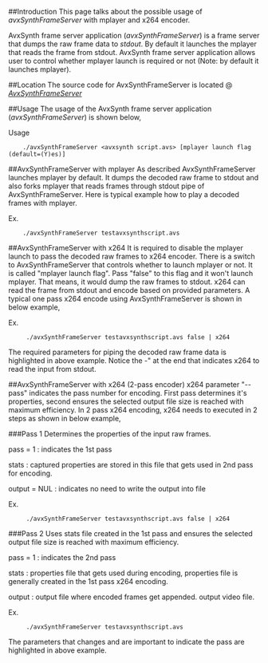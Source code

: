 ##Introduction
This page talks about the possible usage of _avxSynthFrameServer_ with mplayer and x264 encoder.

AvxSynth frame server application (_avxSynthFrameServer_) is a frame server that dumps the raw frame data to _stdout_. By default it launches the mplayer that reads the frame from stdout. AvxSynth frame server application allows user to control whether mplayer launch is required or not (Note: by default it launches mplayer). 

##Location
The source code for AvxSynthFrameServer is located @ _[AvxSynthFrameServer](https://github.com/avxsynth/avxsynth/tree/master/apps/avxframeserver/frameserverapp)_

##Usage
The usage of the AvxSynth frame server application (_avxSynthFrameServer_) is shown below,

Usage

        ./avxSynthFrameServer <avxsynth script.avs> [mplayer launch flag (default=(Y)es)]

##AvxSynthFrameServer with mplayer
As described AvxSynthFrameServer launches mplayer by default. It dumps the decoded raw frame to stdout and also forks mplayer that reads frames through stdout pipe of AvxSynthFrameServer. Here is typical example how to play a decoded frames with mplayer.

Ex.

        ./avxSynthFrameServer testavxsynthscript.avs

##AvxSynthFrameServer with x264
It is required to disable the mplayer launch to pass the decoded raw frames to x264 encoder. There is a switch to AvxSynthFrameServer that controls whether to launch mplayer or not. It is called "mplayer launch flag". Pass "false" to this flag and it won't launch mplayer. That means, it would dump the raw frames to stdout. x264 can read the frame from stdout and encode based on provided parameters. A typical one pass x264 encode using AvxSynthFrameServer is shown in below example,

Ex.

         ./avxSynthFrameServer testavxsynthscript.avs false | x264 

The required parameters for piping the decoded raw frame data is highlighted in above example. Notice the 
-" at the end that indicates x264 to read the input from stdout.

##AvxSynthFrameServer with x264 (2-pass encoder)
x264 parameter "--pass" indicates the pass number for encoding. First pass determines it's properties, second ensures the selected output file size is reached with maximum efficiency. In 2 pass x264 encoding, x264 needs to executed in 2 steps as shown in below example,

###Pass 1
Determines the properties of the input raw frames. 

pass = 1 : indicates the 1st pass

stats : captured properties are stored in this file that gets used in 2nd pass for encoding.

output = NUL : indicates no need to write the output into file

Ex.

         ./avxSynthFrameServer testavxsynthscript.avs false | x264 

###Pass 2
Uses stats file created in the 1st pass and ensures the selected output file size is reached with maximum efficiency.

pass = 1 : indicates the 2nd pass

stats : properties file that gets used during encoding, properties file is generally created in the 1st pass x264 encoding.

output : output file where encoded frames get appended. output video file.

Ex.

         ./avxSynthFrameServer testavxsynthscript.avs 

The parameters that changes and are important to indicate the pass are highlighted in above example.